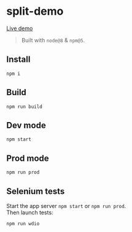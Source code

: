 # split-demo

[Live demo](https://sebastiendavid.github.io/split-demo/build/index.html)

> Built with `node@8` & `npm@5`.

## Install

```
npm i
```

## Build

```
npm run build
```

## Dev mode

```
npm start
```

## Prod mode

```
npm run prod
```

## Selenium tests

Start the app server `npm start` or `npm run prod`.  
Then launch tests:

```
npm run wdio
```
